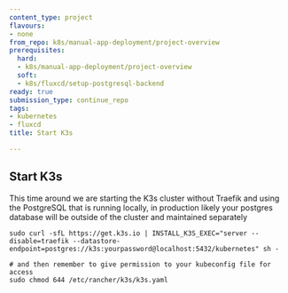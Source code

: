 ```yaml
---
content_type: project
flavours:
- none
from_repo: k8s/manual-app-deployment/project-overview
prerequisites:
  hard:
  - k8s/manual-app-deployment/project-overview
  soft:
  - k8s/fluxcd/setup-postgresql-backend
ready: true
submission_type: continue_repo
tags:
- kubernetes
- fluxcd
title: Start K3s

---
```


##  Start K3s

This time around we are starting the K3s cluster without Traefik and using the PostgreSQL that is running locally, in production likely your postgres database will be outside of the cluster and maintained separately

```
sudo curl -sfL https://get.k3s.io | INSTALL_K3S_EXEC="server --disable=traefik --datastore-endpoint=postgres://k3s:yourpassword@localhost:5432/kubernetes" sh -

# and then remember to give permission to your kubeconfig file for access
sudo chmod 644 /etc/rancher/k3s/k3s.yaml
```
